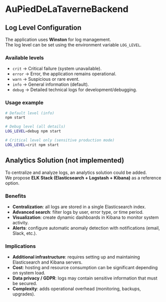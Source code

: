 # AuPiedDeLaTaverneBackend


## Log Level Configuration

The application uses **Winston** for log management.  
The log level can be set using the environment variable `LOG_LEVEL`.  

### Available levels
- `crit` → Critical failure (system unavailable).  
- `error` → Error, the application remains operational.  
- `warn` → Suspicious or rare event.  
- `info` → General information (default).  
- `debug` → Detailed technical logs for development/debugging.  

### Usage example
```bash
# Default level (info)
npm start

# Debug level (all details)
LOG_LEVEL=debug npm start

# Critical level only (sensitive production mode)
LOG_LEVEL=crit npm start
```

## Analytics Solution (not implemented)

To centralize and analyze logs, an analytics solution could be added.  
We propose **ELK Stack (Elasticsearch + Logstash + Kibana)** as a reference option.

### Benefits
- **Centralization**: all logs are stored in a single Elasticsearch index.  
- **Advanced search**: filter logs by user, error type, or time period.  
- **Visualization**: create dynamic dashboards in Kibana to monitor system activity.  
- **Alerts**: configure automatic anomaly detection with notifications (email, Slack, etc.).  

### Implications
- **Additional infrastructure**: requires setting up and maintaining Elasticsearch and Kibana servers.  
- **Cost**: hosting and resource consumption can be significant depending on system load.  
- **Data privacy / GDPR**: logs may contain sensitive information that must be secured.  
- **Complexity**: adds operational overhead (monitoring, backups, upgrades).  
